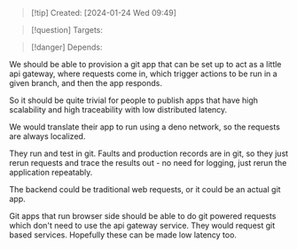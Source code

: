 
>[!tip] Created: [2024-01-24 Wed 09:49]

>[!question] Targets: 

>[!danger] Depends: 

We should be able to provision a git app that can be set up to act as a little api gateway, where requests come in, which trigger actions to be run in a given branch, and then the app responds.

So it should be quite trivial for people to publish apps that have high scalability and high traceability with low distributed latency.

We would translate their app to run using a deno network, so the requests are always localized.

They run and test in git.  Faults and production records are in git, so they just rerun requests and trace the results out - no need for logging, just rerun the application repeatably.

The backend could be traditional web requests, or it could be an actual git app.

Git apps that run browser side should be able to do git powered requests which don't need to use the api gateway service.  They would request git based services.  Hopefully these can be made low latency too.